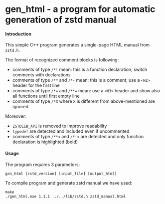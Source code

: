 # gen_html - a program for automatic generation of zstd manual

#### Introduction

This simple C++ program generates a single-page HTML manual from `zstd.h`.

The format of recognized comment blocks is following:

-   comments of type `/*!` mean: this is a function declaration; switch comments
    with declarations
-   comments of type `/**` and `/*-` mean: this is a comment; use a `<H2>`
    header for the first line
-   comments of type `/*=` and `/**=` mean: use a `<H3>` header and show also
    all functions until first empty line
-   comments of type `/*X` where `X` is different from above-mentioned are
    ignored

Moreover:

-   `ZSTDLIB_API` is removed to improve readability
-   `typedef` are detected and included even if uncommented
-   comments of type `/**<` and `/*!<` are detected and only function
    declaration is highlighted (bold)

#### Usage

The program requires 3 parameters:

```
gen_html [zstd_version] [input_file] [output_html]
```

To compile program and generate zstd manual we have used:

```
make
./gen_html.exe 1.1.1 ../../lib/zstd.h zstd_manual.html
```
